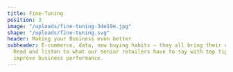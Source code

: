 ```yaml
---
title: Fine-Tuning
position: 3
image: "/uploads/fine-tuning-3de19e.jpg"
shape: "/uploads/fine-tuning.svg"
header: Making your Business even better
subheader: E-commerce, data, new buying habits – they all bring their challenges.
  Read and listen to what our senior retailers have to say with top tips on how to
  improve business performance.
---
```


